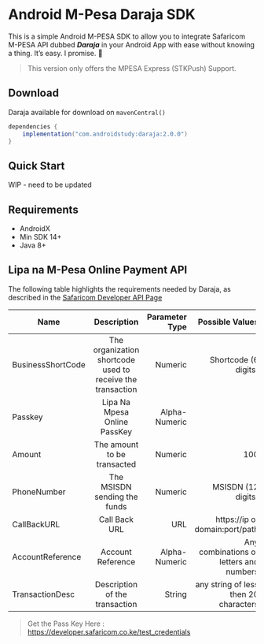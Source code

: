 # Android M-Pesa Daraja SDK

This is a simple Android M-PESA SDK to allow you to integrate Safaricom M-PESA API dubbed ***Daraja*** in your Android App with ease without knowing a thing. It’s easy. I promise. :rocket:

> This version only offers the MPESA Express (STKPush) Support.

## Download

Daraja available for download on `mavenCentral()`

```gradle
dependencies {
    implementation("com.androidstudy:daraja:2.0.0")
}
```

## Quick Start

WIP - need to be updated


## Requirements

* AndroidX
* Min SDK 14+
* Java 8+

## Lipa na M-Pesa Online Payment API

The following table highlights the requirements needed by Daraja, as described in the [Safaricom Developer API Page](https://developer.safaricom.co.ke/lipa-na-m-pesa-online/apis/post/stkpush/v1/processrequest)

| Name                  | Description           | Parameter Type    | Possible Values |
| -------------         |:--------------------: | ----------------: | ---------------:|
| BusinessShortCode     | The organization shortcode used to receive the transaction        | Numeric             | Shortcode (6 digits)           |
| Passkey     | Lipa Na Mpesa Online PassKey       | Alpha-Numeric              |           | 
| Amount     | The amount to be transacted      | Numeric             | 100           |
| PhoneNumber     | The MSISDN sending the funds        | Numeric             | MSISDN (12 digits)          |
| CallBackURL     | Call Back URL        | URL             | https://ip or domain:port/path           |
| AccountReference     | Account Reference        | Alpha-Numeric	             | Any combinations of letters and numbers |
| TransactionDesc     | Description of the transaction        | String             | any string of less then 20 characters          |

> Get the Pass Key Here : https://developer.safaricom.co.ke/test_credentials
